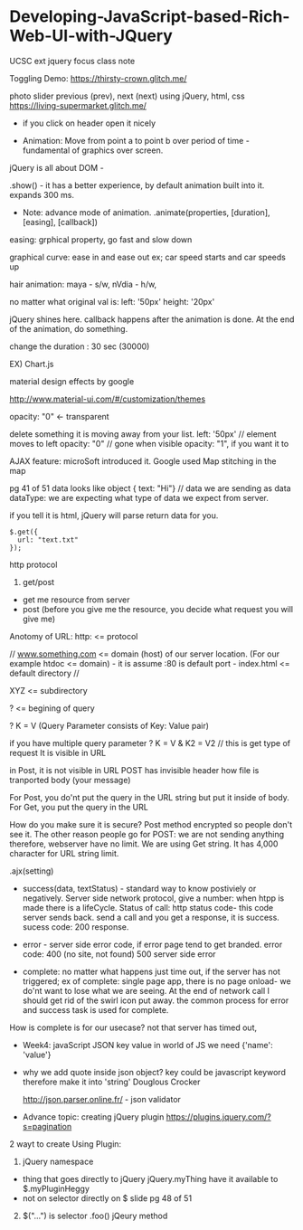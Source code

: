 # Developing-JavaScript-based-Rich-Web-UI-with-JQuery
UCSC ext jquery focus class note

Toggling Demo: 
https://thirsty-crown.glitch.me/

photo slider previous (prev), next (next) using jQuery, html, css
https://living-supermarket.glitch.me/

- if you click on header open it nicely

- Animation:  Move from point a to point b over period of time - fundamental of graphics over screen.

jQuery is all about DOM - 

.show() - it has a better experience, by default animation built into it.  expands 300 ms.

- Note: advance mode of animation.
.animate(properties, [duration], [easing], [callback])

easing: grphical property, go fast and slow down

graphical curve:  ease in and ease out 
ex; car speed starts and car speeds up

hair animation: maya - s/w, nVdia - h/w, 

no matter what original val is: left: '50px'
                                height: '20px'

jQuery shines here. callback happens after the animation is done.  At the end of the animation, do something.

change the duration : 30 sec (30000)

EX) 
Chart.js

material design effects by google

http://www.material-ui.com/#/customization/themes

opacity: "0" <- transparent

delete something it is moving away from your list.
left: '50px' // element moves to left
opacity: "0" // gone
when visible opacity: "1", if you want it to 

AJAX feature: microSoft introduced it. 
Google used Map
stitching in the map

pg 41 of 51
data looks like object
{ text: "Hi"} // data we are sending as data
dataType: we are expecting what type of data we expect from
  server.

if you tell it is html, jQuery will parse return data for you.

    $.get({
      url: "text.txt"
    });


http protocol
1) get/post
- get me resource from server
- post (before you give me the resource, you decide what request you will give me)


Anotomy of URL:
http: <= protocol

// 
www.something.com <= domain (host) of our server location. 
        (For our example
            htdoc <= domain)
            - it is assume :80 is default port
            - index.html <= default directory
//

XYZ <= subdirectory

? <= begining of query

? K = V (Query Parameter consists of Key: Value pair)  

if you have multiple query parameter
? K = V & K2 = V2 // this is get type of request It is visible in URL

in Post, it is not visible in URL
POST has invisible header how file is tranported
        body (your message)

For Post, you do'nt put the query in the URL string but put it inside of body.
For Get, you put the query in the URL

How do you make sure it is secure? Post method encrypted so people don't see it.
The other reason people go for POST: we are not sending anything therefore,
  webserver have no limit.  We are using Get string.  It has 4,000 character for URL string limit.

.ajx(setting)

- success(data, textStatus) - standard way to know postiviely or negatively. Server side network protocol, give a number: when htpp is made there is a lifeCycle.  Status of call:
http status code- this code server sends back.  send a call and you get a response, it is success.  sucess code: 200 response.

- error - server side error code, if error page tend to get branded.  error code: 400 (no site, not found)
500 server side error

- complete: no matter what happens just time out, if the server has not triggered; 
ex of complete: single page app, there is no page onload- we do'nt want to lose what we are seeing.  At the end of network call I should get rid of the swirl icon put away.  the common process for error and success task is used for complete.

How is complete is for our usecase?  not that server has timed out, 

- Week4:
javaScript JSON key value in world of JS we need 
{'name': 'value'}

- why we add quote inside json object?
  key could be javascript keyword therefore make it into 'string'
  Douglous Crocker

  http://json.parser.online.fr/ - json validator

- Advance topic: creating jQuery plugin
https://plugins.jquery.com/?s=pagination

2 wayt to create Using Plugin:
1) jQuery namespace 
- thing that goes directly to jQuery
jQuery.myThing 
have it available to $.myPluginHeggy
- not on selector directly on $
slide pg 48 of 51

2) $("...") is selector .foo() jQeury method

